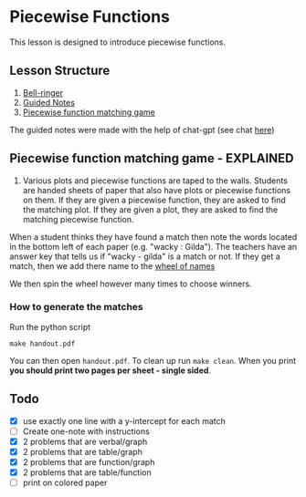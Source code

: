 # Piecewise Functions
This lesson is designed to introduce piecewise functions.

## Lesson Structure
1. [Bell-ringer](https://www.overleaf.com/9543635818gyzwhrzwgmbf#677297)
2. [Guided Notes](https://www.overleaf.com/4857789446dcxvbgwvgycs#749324)
3. [Piecewise function matching game](https://www.overleaf.com/4242928516vhynmyybrqjq#d195d8)


The guided notes were made with the help of chat-gpt (see chat [here](https://chatgpt.com/share/68085af1-5b94-8009-80ce-b268ad775c08))

## Piecewise function matching game - EXPLAINED
1. Various plots and piecewise functions are taped to the walls.  Students are handed sheets of paper that also have plots or piecewise functions on them. If they are given a piecewise function, they are asked to find the matching plot.  If they are given a plot, they are asked to find the matching piecewise function.

When a student thinks they have found a match then note the words located in the bottom left of each paper (e.g. "wacky : Gilda").  The teachers have an answer key that tells us if "wacky - gilda" is a match or not.  If they get a match, then we add there name to the [wheel of names](https://wheelofnames.com/)

We then spin the wheel however many times to choose winners.

### How to generate the matches
Run the python script
```shell
make handout.pdf
```
You can then open `handout.pdf`.  To clean up run `make clean`.
When you print **you should print two pages per sheet - single sided**.

## Todo
 - [x] use exactly one line with a y-intercept for each match
 - [ ] Create one-note with instructions
 - [x] 2 problems that are verbal/graph
 - [x] 2 problems that are table/graph
 - [x] 2 problems that are function/graph
 - [x] 2 problems that are table/function
 - [ ] print on colored paper
